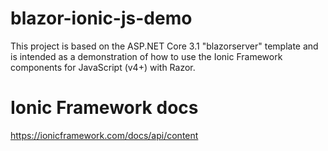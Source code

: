 # blazor-ionic-js-demo

This project is based on the ASP.NET Core 3.1 "blazorserver" template
and is intended as a demonstration of how to use the Ionic Framework
components for JavaScript (v4+) with Razor.

# Ionic Framework docs

https://ionicframework.com/docs/api/content
